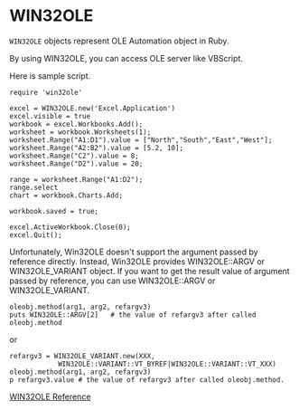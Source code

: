 # WIN32OLE

`WIN32OLE` objects represent OLE Automation object in Ruby.

By using WIN32OLE, you can access OLE server like VBScript.

Here is sample script.

    require 'win32ole'

    excel = WIN32OLE.new('Excel.Application')
    excel.visible = true
    workbook = excel.Workbooks.Add();
    worksheet = workbook.Worksheets(1);
    worksheet.Range("A1:D1").value = ["North","South","East","West"];
    worksheet.Range("A2:B2").value = [5.2, 10];
    worksheet.Range("C2").value = 8;
    worksheet.Range("D2").value = 20;

    range = worksheet.Range("A1:D2");
    range.select
    chart = workbook.Charts.Add;

    workbook.saved = true;

    excel.ActiveWorkbook.Close(0);
    excel.Quit();

Unfortunately, Win32OLE doesn't support the argument passed by reference
directly. Instead, Win32OLE provides WIN32OLE::ARGV or WIN32OLE_VARIANT
object. If you want to get the result value of argument passed by reference,
you can use WIN32OLE::ARGV or WIN32OLE_VARIANT.

    oleobj.method(arg1, arg2, refargv3)
    puts WIN32OLE::ARGV[2]   # the value of refargv3 after called oleobj.method

or

    refargv3 = WIN32OLE_VARIANT.new(XXX,
                WIN32OLE::VARIANT::VT_BYREF|WIN32OLE::VARIANT::VT_XXX)
    oleobj.method(arg1, arg2, refargv3)
    p refargv3.value # the value of refargv3 after called oleobj.method.

[WIN32OLE Reference](https://ruby-doc.org/stdlib-2.6/libdoc/win32ole/rdoc/WIN32OLE.html)
